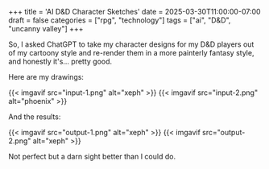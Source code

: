 +++
title = 'AI D&D Character Sketches'
date = 2025-03-30T11:00:00-07:00
draft = false
categories = ["rpg", "technology"]
tags = ["ai", "D&D", "uncanny valley"]
+++

So, I asked ChatGPT to take my character designs for my D&D players out of my cartoony style and re-render them in a more painterly fantasy style, and honestly it's... pretty good.

Here are my drawings:

{{< imgavif src="input-1.png" alt="xeph" >}}
{{< imgavif src="input-2.png" alt="phoenix" >}}

And the results:

{{< imgavif src="output-1.png" alt="xeph" >}}
{{< imgavif src="output-2.png" alt="xeph" >}}

Not perfect but a darn sight better than I could do.